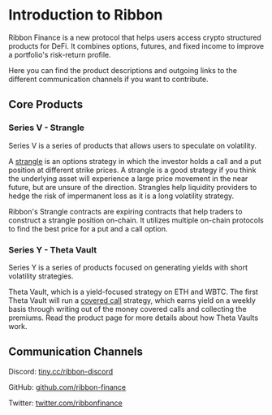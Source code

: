 # Introduction to Ribbon

Ribbon Finance is a new protocol that helps users access crypto structured products for DeFi. It combines options, futures, and fixed income to improve a portfolio's risk-return profile.

Here you can find the product descriptions and outgoing links to the different communication channels if you want to contribute.

## Core Products

### Series V - Strangle

Series V is a series of products that allows users to speculate on volatility.

A [strangle](https://en.wikipedia.org/wiki/Strangle_%28options%29) is an options strategy in which the investor holds a call and a put position at different strike prices. A strangle is a good strategy if you think the underlying asset will experience a large price movement in the near future, but are unsure of the direction. Strangles help liquidity providers to hedge the risk of impermanent loss as it is a long volatility strategy.

Ribbon's Strangle contracts are expiring contracts that help traders to construct a strangle position on-chain. It utilizes multiple on-chain protocols to find the best price for a put and a call option.  


### Series Y - Theta Vault

Series Y is a series of products focused on generating yields with short volatility strategies.

Theta Vault, which is a yield-focused strategy on ETH and WBTC. The first Theta Vault will run a [covered call](https://www.investopedia.com/terms/c/coveredcall.asp) strategy, which earns yield on a weekly basis through writing out of the money covered calls and collecting the premiums. Read the product page for more details about how Theta Vaults work.

## Communication Channels

Discord: [tiny.cc/ribbon-discord](https://t.co/JTeBS6GaBi?amp=1)

GitHub: [github.com/ribbon-finance](https://github.com/ribbon-finance%20)

Twitter: [twitter.com/ribbonfinance](https://twitter.com/ribbonfinance)









